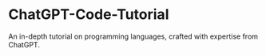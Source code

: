 # ChatGPT-Code-Tutorial
An in-depth tutorial on programming languages, crafted with expertise from ChatGPT.
